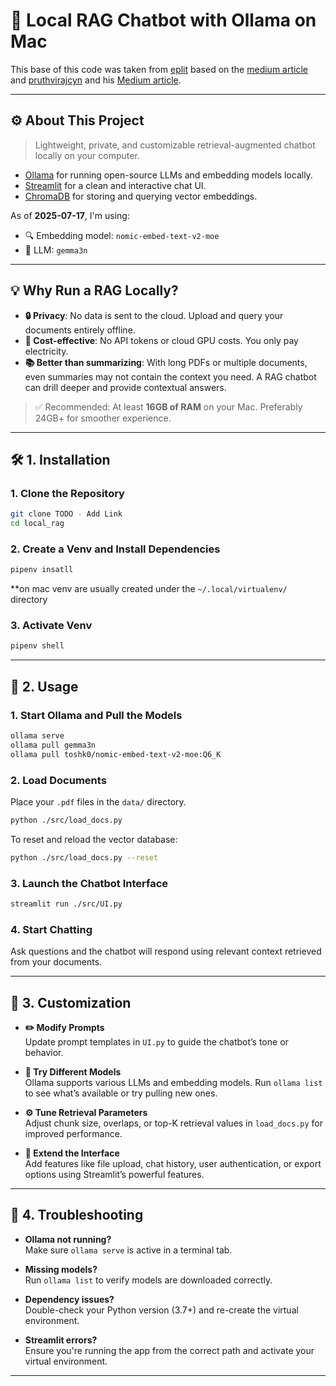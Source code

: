 # 🧠 Local RAG Chatbot with Ollama on Mac

This base of this code was taken from [eplit](https://github.com/eplt/RAG_Ollama_Mac) based on the [medium article](https://eplt.medium.com/local-rag-chatbot-with-ollama-on-mac-4d4b37f977b4) 
  and [pruthvirajcyn](https://github.com/pruthvirajcyn/RAG_Ollama_Deepseek_Streamlit) and his [Medium article](https://medium.com/@pruthvirajc/implementing-a-local-rag-chat-bot-with-ollama-streamlit-and-deepseek-r1-a-practical-guide-46b1903f011f).

---

## ⚙️ About This Project

> Lightweight, private, and customizable retrieval-augmented chatbot locally on your computer.

- [Ollama](https://ollama.com/) for running open-source LLMs and embedding models locally.
- [Streamlit](https://streamlit.io/) for a clean and interactive chat UI.
- [ChromaDB](https://www.trychroma.com/) for storing and querying vector embeddings.

As of **2025-07-17**, I'm using:

- 🔍 Embedding model: `nomic-embed-text-v2-moe`
- 🧠 LLM: `gemma3n`

---

## 💡 Why Run a RAG Locally?

- **🔒 Privacy**: No data is sent to the cloud. Upload and query your documents entirely offline.
- **💸 Cost-effective**: No API tokens or cloud GPU costs. You only pay electricity.
- **📚 Better than summarizing**: With long PDFs or multiple documents, even summaries may not contain the context you need. A RAG chatbot can drill deeper and provide contextual answers.

> ✅ Recommended: At least **16GB of RAM** on your Mac. Preferably 24GB+ for smoother experience.

---

## 🛠️ 1. Installation

### 1. Clone the Repository

```bash
git clone TODO - Add Link
cd local_rag
```

### 2. Create a Venv and Install Dependencies

```bash
pipenv insatll
```
**on mac venv are usually created under the `~/.local/virtualenv/` directory 

### 3. Activate Venv 

```bash
pipenv shell
```
---

## 🚀 2. Usage

### 1. Start Ollama and Pull the Models

```bash
ollama serve
ollama pull gemma3n
ollama pull toshk0/nomic-embed-text-v2-moe:Q6_K
```

### 2. Load Documents

Place your `.pdf` files in the `data/` directory.

```bash
python ./src/load_docs.py
```

To reset and reload the vector database:

```bash
python ./src/load_docs.py --reset
```

### 3. Launch the Chatbot Interface

```bash
streamlit run ./src/UI.py
```

### 4. Start Chatting

Ask questions and the chatbot will respond using relevant context retrieved from your documents.

---

## 🧩 3. Customization

- **✏️ Modify Prompts**  
  Update prompt templates in `UI.py` to guide the chatbot’s tone or behavior.

- **🔄 Try Different Models**  
  Ollama supports various LLMs and embedding models. Run `ollama list` to see what’s available or try pulling new ones.

- **⚙️ Tune Retrieval Parameters**  
  Adjust chunk size, overlaps, or top-K retrieval values in `load_docs.py` for improved performance.

- **🚀 Extend the Interface**  
  Add features like file upload, chat history, user authentication, or export options using Streamlit’s powerful features.

---

## 🧯 4. Troubleshooting

- **Ollama not running?**  
  Make sure `ollama serve` is active in a terminal tab.

- **Missing models?**  
  Run `ollama list` to verify models are downloaded correctly.

- **Dependency issues?**  
  Double-check your Python version (3.7+) and re-create the virtual environment.

- **Streamlit errors?**  
  Ensure you're running the app from the correct path and activate your virtual environment.

---
